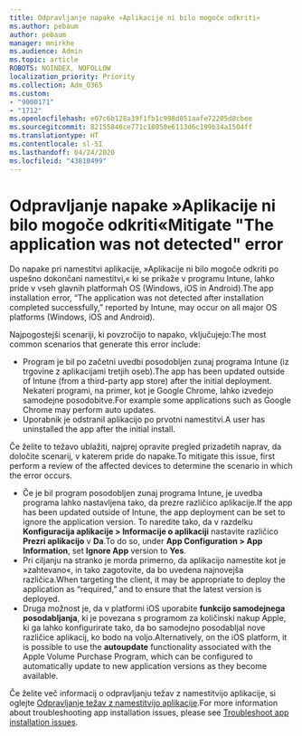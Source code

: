 ```yaml
---
title: Odpravljanje napake »Aplikacije ni bilo mogoče odkriti«
ms.author: pebaum
author: pebaum
manager: mnirkhe
ms.audience: Admin
ms.topic: article
ROBOTS: NOINDEX, NOFOLLOW
localization_priority: Priority
ms.collection: Adm_O365
ms.custom:
- "9000171"
- "1712"
ms.openlocfilehash: e07c6b128a39f1fb1c998d051aafe72205d8cbee
ms.sourcegitcommit: 82155846ce771c18050e6113d6c199b34a1504ff
ms.translationtype: HT
ms.contentlocale: sl-SI
ms.lasthandoff: 04/24/2020
ms.locfileid: "43810499"
---
```

# <a name="mitigate-the-application-was-not-detected-error"></a><span data-ttu-id="ba172-102">Odpravljanje napake »Aplikacije ni bilo mogoče odkriti«</span><span class="sxs-lookup"><span data-stu-id="ba172-102">Mitigate "The application was not detected" error</span></span>

<span data-ttu-id="ba172-103">Do napake pri namestitvi aplikacije, »Aplikacije ni bilo mogoče  odkriti po uspešno dokončani namestitvi,« ki se prikaže v programu Intune, lahko pride v vseh glavnih platformah OS (Windows, iOS in Android).</span><span class="sxs-lookup"><span data-stu-id="ba172-103">The app installation error, “The application was not detected after installation completed successfully,” reported by Intune, may occur on all major OS platforms (Windows, iOS and Android).</span></span>

<span data-ttu-id="ba172-104">Najpogostejši scenariji, ki povzročijo to napako, vključujejo:</span><span class="sxs-lookup"><span data-stu-id="ba172-104">The most common scenarios that generate this error include:</span></span>

- <span data-ttu-id="ba172-105">Program je bil po začetni uvedbi posodobljen zunaj programa Intune (iz trgovine z aplikacijami tretjih oseb).</span><span class="sxs-lookup"><span data-stu-id="ba172-105">The app has been updated outside of Intune (from a third-party app store) after the initial deployment.</span></span> <span data-ttu-id="ba172-106">Nekateri programi, na primer, kot je Google Chrome, lahko izvedejo samodejne posodobitve.</span><span class="sxs-lookup"><span data-stu-id="ba172-106">For example some applications such as Google Chrome may perform auto updates.</span></span>
- <span data-ttu-id="ba172-107">Uporabnik je odstranil aplikacijo po prvotni namestitvi.</span><span class="sxs-lookup"><span data-stu-id="ba172-107">A user has uninstalled the app after the initial install.</span></span>

<span data-ttu-id="ba172-108">Če želite to težavo ublažiti, najprej opravite pregled prizadetih naprav, da določite scenarij, v katerem pride do napake.</span><span class="sxs-lookup"><span data-stu-id="ba172-108">To mitigate this issue, first perform a review of the affected devices to determine the scenario in which the error occurs.</span></span>

- <span data-ttu-id="ba172-109">Če je bil program posodobljen zunaj programa Intune, je uvedba programa lahko nastavljena tako, da prezre različico aplikacije.</span><span class="sxs-lookup"><span data-stu-id="ba172-109">If the app has been updated outside of Intune, the app deployment can be set to ignore the application version.</span></span> <span data-ttu-id="ba172-110">To naredite tako, da v razdelku **Konfiguracija aplikacije > Informacije o aplikaciji** nastavite različico **Prezri aplikacijo** v **Da**.</span><span class="sxs-lookup"><span data-stu-id="ba172-110">To do so, under **App Configuration > App Information**, set **Ignore App** version to **Yes**.</span></span>
- <span data-ttu-id="ba172-111">Pri ciljanju na stranko je morda primerno, da aplikacijo namestite kot je »zahtevano«, in tako zagotovite, da bo uvedena najnovejša različica.</span><span class="sxs-lookup"><span data-stu-id="ba172-111">When targeting the client, it may be appropriate to deploy the application as “required,” and to ensure that the latest version is deployed.</span></span>
- <span data-ttu-id="ba172-112">Druga možnost je, da v platformi iOS uporabite **funkcijo samodejnega posodabljanja**, ki je povezana s programom za količinski nakup Apple, ki ga lahko konfigurirate tako, da bo samodejno posodabljal nove različice aplikacij, ko bodo na voljo.</span><span class="sxs-lookup"><span data-stu-id="ba172-112">Alternatively, on the iOS platform, it is possible to use the **autoupdate** functionality associated with the Apple Volume Purchase Program, which can be configured to automatically update to new application versions as they become available.</span></span>

<span data-ttu-id="ba172-113">Če želite več informacij o odpravljanju težav z namestitvijo aplikacije, si oglejte [Odpravljanje težav z namestitvijo aplikacije](https://docs.microsoft.com/intune/troubleshoot-app-install).</span><span class="sxs-lookup"><span data-stu-id="ba172-113">For more information about troubleshooting app installation issues, please see [Troubleshoot app installation issues](https://docs.microsoft.com/intune/troubleshoot-app-install).</span></span>
